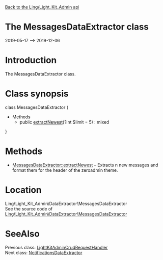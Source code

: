 [Back to the Ling/Light_Kit_Admin api](https://github.com/lingtalfi/Light_Kit_Admin/blob/master/doc/api/Ling/Light_Kit_Admin.md)



The MessagesDataExtractor class
================
2019-05-17 --> 2019-12-06






Introduction
============

The MessagesDataExtractor class.



Class synopsis
==============


class <span class="pl-k">MessagesDataExtractor</span>  {

- Methods
    - public [extractNewest](https://github.com/lingtalfi/Light_Kit_Admin/blob/master/doc/api/Ling/Light_Kit_Admin/DataExtractor/MessagesDataExtractor/extractNewest.md)(?int $limit = 5) : mixed

}






Methods
==============

- [MessagesDataExtractor::extractNewest](https://github.com/lingtalfi/Light_Kit_Admin/blob/master/doc/api/Ling/Light_Kit_Admin/DataExtractor/MessagesDataExtractor/extractNewest.md) &ndash; Extracts n new messages and format them for the header of the zeroadmin theme.





Location
=============
Ling\Light_Kit_Admin\DataExtractor\MessagesDataExtractor<br>
See the source code of [Ling\Light_Kit_Admin\DataExtractor\MessagesDataExtractor](https://github.com/lingtalfi/Light_Kit_Admin/blob/master/DataExtractor/MessagesDataExtractor.php)



SeeAlso
==============
Previous class: [LightKitAdminCrudRequestHandler](https://github.com/lingtalfi/Light_Kit_Admin/blob/master/doc/api/Ling/Light_Kit_Admin/Crud/CrudRequestHandler/LightKitAdminCrudRequestHandler.md)<br>Next class: [NotificationsDataExtractor](https://github.com/lingtalfi/Light_Kit_Admin/blob/master/doc/api/Ling/Light_Kit_Admin/DataExtractor/NotificationsDataExtractor.md)<br>

